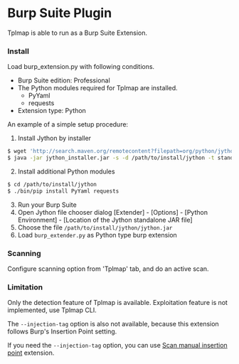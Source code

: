# Burp Suite Plugin

Tplmap is able to run as a Burp Suite Extension.

### Install

Load burp_extension.py with following conditions.

* Burp Suite edition: Professional
* The Python modules required for Tplmap are installed.
  * PyYaml
  * requests
* Extension type: Python

An example of a simple setup procedure:

1. Install Jython by installer
```sh
$ wget 'http://search.maven.org/remotecontent?filepath=org/python/jython-installer/2.7.0/jython-installer-2.7.0.jar' -O jython_installer.jar
$ java -jar jython_installer.jar -s -d /path/to/install/jython -t standard
```
2. Install additional Python modules
```sh
$ cd /path/to/install/jython
$ ./bin/pip install PyYaml requests
```
3. Run your Burp Suite
4. Open Jython file chooser dialog
[Extender] - [Options] - [Python Environment] - [Location of the Jython standalone JAR file]
5. Choose the file `/path/to/install/jython/jython.jar`
6. Load `burp_extender.py` as Python type burp extension

### Scanning

Configure scanning option from 'Tplmap' tab, and do an active scan.

### Limitation

Only the detection feature of Tplmap is available.
Exploitation feature is not implemented, use Tplmap CLI.

The `--injection-tag` option is also not available, because this extension follows Burp's Insertion Point setting.

If you need the `--injection-tag` option, you can use [Scan manual insertion point](https://gitlab.com/ClementNotin/burp-scan-manual-insertion-point) extension.
